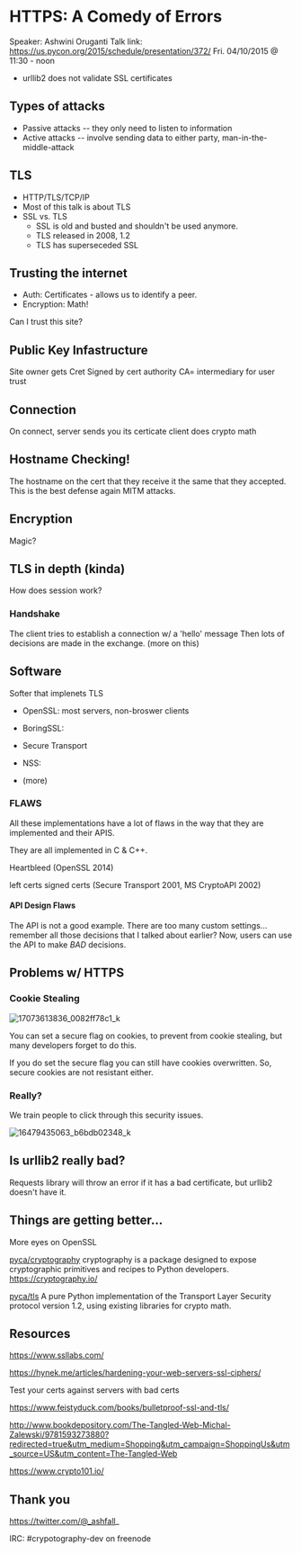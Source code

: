 # HTTPS: A Comedy of Errors

Speaker: Ashwini Oruganti
Talk link: https://us.pycon.org/2015/schedule/presentation/372/
Fri. 04/10/2015 @ 11:30 - noon

- urllib2 does not validate SSL certificates

## Types of attacks

- Passive attacks -- they only need to listen to information
- Active attacks -- involve sending data to either party, man-in-the-middle-attack

## TLS
- HTTP/TLS/TCP/IP
- Most of this talk is about TLS
- SSL vs. TLS
    - SSL is old and busted and shouldn't be used anymore.
    - TLS released in 2008, 1.2
    - TLS has superseceded SSL

## Trusting the internet
- Auth: Certificates - allows us to identify a peer.
- Encryption: Math!

Can I trust this site?

## Public Key Infastructure
Site owner gets Cret
Signed by cert authority
CA= intermediary for user trust

## Connection
On connect, server sends you its certicate
client does crypto math

## Hostname Checking!
The hostname on the cert that they receive it the same that they accepted.
This is the best defense again MITM attacks.

## Encryption
Magic?

## TLS in depth (kinda)
How does session work?

### Handshake
The client tries to establish a connection w/ a 'hello' message
Then lots of decisions are made in the exchange. (more on this)

## Software
Softer that implenets TLS

* OpenSSL: most servers, non-broswer clients
* BoringSSL:
* Secure Transport

* NSS:
* (more)

### FLAWS

All these implementations have a lot of flaws in the way that they are implemented and their APIS.

They are all implemented in C & C++.

Heartbleed (OpenSSL 2014)

left certs signed certs
(Secure Transport 2001, MS CryptoAPI 2002)

#### API Design Flaws
The API is not a good example. There are too many custom settings... remember all those decisions that I talked about earlier? Now, users can use the API to make *BAD* decisions.

## Problems w/ HTTPS

### Cookie Stealing

![17073613836_0082ff78c1_k](https://cloud.githubusercontent.com/assets/166734/7091496/15d655b2-df78-11e4-82d0-862ea92216cb.jpg)

You can set a secure flag on cookies, to prevent from cookie stealing, but many developers forget to do this.

If you do set the secure flag you can still have cookies overwritten. So, secure cookies are not resistant either.

### Really?

We train people to click through this security issues.

![16479435063_b6bdb02348_k](https://cloud.githubusercontent.com/assets/166734/7091501/18c3b6a2-df78-11e4-932a-ad6ad66c1bab.jpg)


## Is urllib2 really bad?

Requests library will throw an error if it has a bad certificate, but urllib2 doesn't have it.

## Things are getting better...

More eyes on OpenSSL

[pyca/cryptography](https://github.com/pyca/cryptography)
cryptography is a package designed to expose cryptographic primitives and recipes to Python developers.
https://cryptography.io/

[pyca/tls](https://github.com/pyca/tls)
A pure Python implementation of the Transport Layer Security protocol version 1.2, using existing libraries for crypto math.

## Resources

https://www.ssllabs.com/

https://hynek.me/articles/hardening-your-web-servers-ssl-ciphers/

Test your certs against servers with bad certs

https://www.feistyduck.com/books/bulletproof-ssl-and-tls/

http://www.bookdepository.com/The-Tangled-Web-Michal-Zalewski/9781593273880?redirected=true&utm_medium=Shopping&utm_campaign=ShoppingUs&utm_source=US&utm_content=The-Tangled-Web

https://www.crypto101.io/

## Thank you

https://twitter.com/@_ashfall_

IRC: #crypotography-dev on freenode
